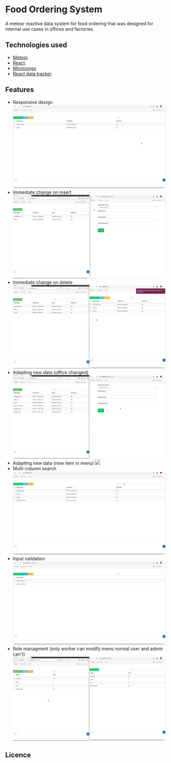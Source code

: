 # Food Ordering System
A meteor reactive data system for food ordering that was designed for internal use cases in offices and factories. 

## Technologies used
* [Meteor](http://meteor.com).
* [React](https://github.com/facebook/react).
* [Minimongo](https://github.com/mWater/minimongo)
* [React data tracker](https://github.com/meteor/react-packages/tree/devel/packages/react-meteor-data).

## Features
* Responsive design
![](videos/responsive.gif)
* Immediate change on insert
![](videos/immediate-change-on-insert.gif)
* Immediate change on delete
![](videos/immediate-change-on-delete.gif)
* Adapting new data (office changed)
![](videos/new-office.gif)
* Adapting new data (new item in menu)
![](new-item-menu.gif)
* Multi-column search
![](videos/searching.gif)
* Input validation
![](videos/validation.gif)
* Role managment (only worker can modify menu normal user and admin can't)
![](videos/manage-roles.gif)

## Licence
